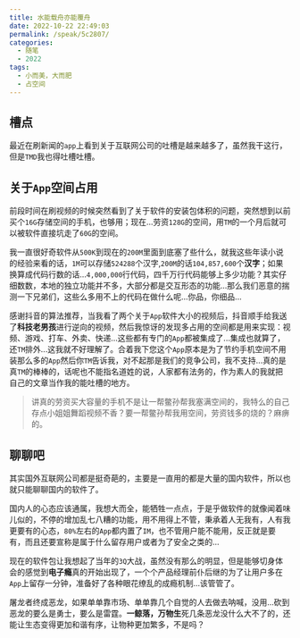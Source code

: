 ```yaml
---
title: 水能载舟亦能覆舟
date: 2022-10-22 22:49:03
permalink: /speak/5c2807/
categories:
  - 随笔
  - 2022
tags:
  - 小而美，大而肥
  - 占空间
---
```


## 槽点

最近在刷新闻的`app`上看到关于互联网公司的吐槽是越来越多了，虽然我干这行，但是`TMD`我也得吐槽吐槽。

<!-- more -->

<InArticleAdsense
    data-ad-client="ca-pub-1725717718088510"
    data-ad-slot="4281148213">
</InArticleAdsense>

## 关于`App`空间占用

前段时间在刷视频的时候突然看到了关于软件的安装包体积的问题，突然想到以前买个`16G`存储空间的手机，也够用；现在...劳资`128G`的空间，用`TM`的一个月后就可以被软件直接坑走了`60G`的空间。

我一直很好奇软件从`500K`到现在的`200M`里面到底塞了些什么，就我这些年读小说的经验来看的话，`1M`可以存储`524288`个汉字,`200M`的话`104,857,600`个**汉字**；如果换算成代码行数的话...`4,000,000`行代码，四千万行代码能够上多少功能？其实仔细数数，本地的独立功能并不多，大部分都是交互形态的功能...那么我们恶意的揣测一下兄弟们，这些么多用不上的代码在做什么呢...你品，你细品...

感谢抖音的算法推荐，当我看了两个关于`App`软件大小的视频后，抖音顺手给我送了**科技老男孩**进行逆向的视频，然后我惊讶的发现多占用的空间都是用来实现：视频、游戏、打车、外卖、快递...这些都有专门的`App`都被集成了...集成也就算了，还`TM`排外...这我就不好理解了。合着我下您这个`App`原本是为了节约手机空间不用装那么多的`App`然后你`TM`告诉我，对不起那是我们的竞争公司，我不支持...真的是真`TM`的棒棒的，话呢也不能指名道姓的说，人家都有法务的，作为素人的我就把自己的文章当作我的能吐槽的地方。

> 讲真的劳资买大容量的手机不是让一帮鳖孙帮我塞满空间的，我特么的自己存点小姐姐舞蹈视频不香？要一帮鳖孙帮我用空间，劳资钱多的烧的？麻痹的。

## 聊聊吧

其实国外互联网公司都是挺奇葩的，主要是一直用的都是大量的国内软件，所以也就只能聊聊国内的软件了。

国内人的心态应该通属，我想大而全，能牺牲一点点，于是乎做软件的就像闻着味儿似的，不停的增加乱七八糟的功能，用不用得上不管，秉承着人无我有，人有我更要有的心态，`80%`左右的`App`都内置了`IM`，也不管用户能不能用，反正就是要有，而且还要宣称是属于什么留存用户或者为了安全之类的...

现在的软件包让我想起了当年的`3Q`大战，虽然没有那么的明显，但是能够切身体会的感觉到**电子瘾**真的开始出现了，一个个产品经理前仆后继的为了让用户多在`App`上留存一分钟，准备好了各种眼花缭乱的成瘾机制...该管管了。

屠龙者终成恶龙，如果单单靠市场、单单靠几个自觉的人去做去呐喊，没用...砍到恶龙的要么是勇士，要么是雷霆。**一鲸落，万物生**死几条恶龙没什么大不了的，还能让生态变得更加和谐有序，让物种更加繁多，不是吗？
